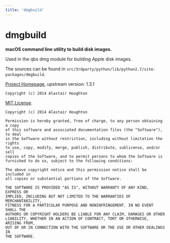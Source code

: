 ```yaml
---
title: 'dmgbuild'
---
```


# dmgbuild

**macOS command line utility to build disk images.**

Used in the qbs dmg module for building Apple disk images.

The sources can be found in `src/3rdparty/python/lib/python2.7/site-packages/dmgbuild`.

[Project Homepage](https://github.com/al45tair/dmgbuild), upstream version: 1.3.1


```
Copyright (c) 2014 Alastair Houghton
```

[MIT License](https://spdx.org/licenses/MIT.html).

```
Copyright (c) 2014 Alastair Houghton

Permission is hereby granted, free of charge, to any person obtaining a copy
of this software and associated documentation files (the "Software"), to deal
in the Software without restriction, including without limitation the rights
to use, copy, modify, merge, publish, distribute, sublicense, and/or sell
copies of the Software, and to permit persons to whom the Software is
furnished to do so, subject to the following conditions:

The above copyright notice and this permission notice shall be included in
all copies or substantial portions of the Software.

THE SOFTWARE IS PROVIDED "AS IS", WITHOUT WARRANTY OF ANY KIND, EXPRESS OR
IMPLIED, INCLUDING BUT NOT LIMITED TO THE WARRANTIES OF MERCHANTABILITY,
FITNESS FOR A PARTICULAR PURPOSE AND NONINFRINGEMENT. IN NO EVENT SHALL THE
AUTHORS OR COPYRIGHT HOLDERS BE LIABLE FOR ANY CLAIM, DAMAGES OR OTHER
LIABILITY, WHETHER IN AN ACTION OF CONTRACT, TORT OR OTHERWISE, ARISING FROM,
OUT OF OR IN CONNECTION WITH THE SOFTWARE OR THE USE OR OTHER DEALINGS IN
THE SOFTWARE.
```
